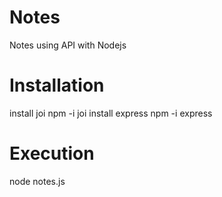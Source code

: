 # Notes
Notes using API with Nodejs

# Installation
install joi
 npm -i joi
install express 
 npm -i express
# Execution
 node notes.js
